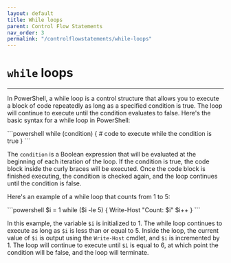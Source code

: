 ```yaml
---
layout: default
title: While loops
parent: Control Flow Statements
nav_order: 3
permalink: "/controlflowstatements/while-loops"
---
```


# `while` loops

---

In PowerShell, a while loop is a control structure that allows you to execute a block of code repeatedly as long as a specified condition is true. The loop will continue to execute until the condition evaluates to false. Here's the basic syntax for a while loop in PowerShell:

<div class="code-example" markdown="1">
```powershell
while (condition) {
    # code to execute while the condition is true
}
```
</div>

The `condition` is a Boolean expression that will be evaluated at the beginning of each iteration of the loop. If the condition is true, the code block inside the curly braces will be executed. Once the code block is finished executing, the condition is checked again, and the loop continues until the condition is false.

Here's an example of a while loop that counts from 1 to 5:

<div class="code-example" markdown="1">
```powershell
$i = 1
while ($i -le 5) {
    Write-Host "Count: $i"
    $i++
}
```
</div>

In this example, the variable `$i` is initialized to 1. The while loop continues to execute as long as `$i` is less than or equal to 5. Inside the loop, the current value of `$i` is output using the `Write-Host` cmdlet, and `$i` is incremented by 1. The loop will continue to execute until `$i` is equal to 6, at which point the condition will be false, and the loop will terminate.